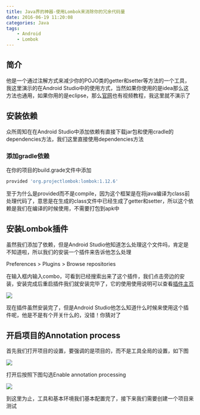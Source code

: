 ```yaml
---
title: Java界的神器-使用Lombok来消除你的冗余代码量
date: 2016-06-19 11:20:08
categories: Java
tags: 
    - Android
    - Lombok
---
```


## 简介

他是一个通过注解方式来减少你的POJO类的getter和setter等方法的一个工具，我这里演示的在Android Studio中的使用方式，当然如果你使用的是idea那么这方法也通用，如果你用的是eclipse，那么[官网](https://projectlombok.org)也有视频教程，我这里就不演示了

## 安装依赖

众所周知在在Android Studio中添加依赖有直接下载jar包和使用cradle的dependencies方法，我们这里直接使用dependencies方法

### 添加gradle依赖

在你的项目的build.grade文件中添加

```groovy
provided 'org.projectlombok:lombok:1.12.6'
```

至于为什么是provided而不是compile，因为这个框架是在将java编译为class前处理代码了，意思是在生成的class文件中已经生成了getter和setter，所以这个依赖是我们在编译的时候使用，不需要打包到apk中

## 安装Lombok插件

虽然我们添加了依赖，但是Android Studio他知道怎么处理这个文件吗，肯定是不知道啦，所以我们的安装一个插件来告诉他怎么处理

Preferences > Plugins > Browse repositories

在输入框内输入combo，可看到已经搜索出来了这个插件，我们点击旁边的安装，安装完成后重启插件我们就安装完毕了，它的使用使用说明可以查看[插件主页](https://github.com/mplushnikov/lombok-intellij-plugin)

![](http://7qnc6h.com1.z0.glb.clouddn.com/lombok_plugins.png)

现在插件虽然安装完了，但是Android Studio他怎么知道什么时候来使用这个插件呢，他是不是有个开关什么的，没错！你猜对了

## 开启项目的Annotation process

首先我们打开项目的设置，要强调的是项目的，而不是工具全局的设置，如下图

![](http://7qnc6h.com1.z0.glb.clouddn.com/project_pre.png)

打开后按照下图勾选Enable annotation processing

![](http://7qnc6h.com1.z0.glb.clouddn.com/Snip20160619_2.png)

到这里为止，工具和基本环境我们基本配置完了，接下来我们需要创建一个项目来测试

